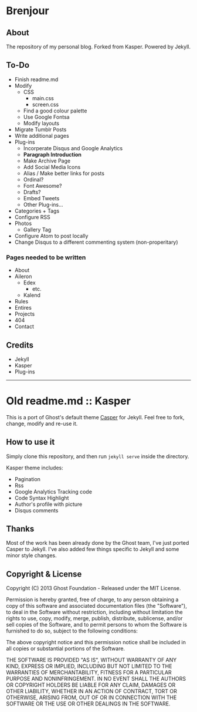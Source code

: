 
# Brenjour

## About

The repository of my personal blog. Forked from Kasper. Powered by Jekyll.

## To-Do

* Finish readme.md
* Modify
  * CSS
    * main.css
    * screen.css
  * Find a good colour palette
  * Use Google Fontsa
  * Modify layouts
* Migrate Tumblr Posts
* Write additional pages
* Plug-ins
  * Incorperate Disqus and Google Analytics
  * **Paragraph Introduction**
  * Make Archive Page
  * Add Social Media Icons
  * Alias / Make better links for posts
  * Ordinal?
  * Font Awesome?
  * Drafts?
  * Embed Tweets
  * Other Plug-ins...
* Categories + Tags
* Configure RSS
* Photos
  * Gallery Tag
* Configure Atom to post locally
* Change Disqus to a different commenting system (non-properitary) 

### Pages needed to be written

* About
* Aileron
  * Edex
    * etc.
  * Kalend
* Rules
* Entires
* Projects
* 404
* Contact

## Credits

* Jekyll
* Kasper
* Plug-ins

***

# Old readme.md :: Kasper

This is a port of Ghost's default theme [Casper](https://github.com/tryghost/casper) for Jekyll. 
Feel free to fork, change, modify and re-use it.

## How to use it

Simply clone this repository, and then run `jekyll serve` inside the directory.

Kasper theme includes:

* Pagination
* Rss
* Google Analytics Tracking code
* Code Syntax Highlight
* Author's profile with picture
* Disqus comments

## Thanks 
Most of the work has been already done by the Ghost team, I've just ported Casper to Jekyll. 
I've also added few things specific to Jekyll and some minor style changes.

## Copyright & License

Copyright (C) 2013 Ghost Foundation - Released under the MIT License.

Permission is hereby granted, free of charge, to any person obtaining a copy of this software and associated documentation files (the "Software"), to deal in the Software without restriction, including without limitation the rights to use, copy, modify, merge, publish, distribute, sublicense, and/or sell copies of the Software, and to permit persons to whom the Software is furnished to do so, subject to the following conditions:

The above copyright notice and this permission notice shall be included in all copies or substantial portions of the Software.

THE SOFTWARE IS PROVIDED "AS IS", WITHOUT WARRANTY OF ANY KIND, EXPRESS OR IMPLIED, INCLUDING BUT NOT LIMITED TO THE WARRANTIES OF MERCHANTABILITY, FITNESS FOR A PARTICULAR PURPOSE AND
NONINFRINGEMENT. IN NO EVENT SHALL THE AUTHORS OR COPYRIGHT HOLDERS BE LIABLE FOR ANY CLAIM, DAMAGES OR OTHER LIABILITY, WHETHER IN AN ACTION OF CONTRACT, TORT OR OTHERWISE, ARISING FROM, OUT OF OR IN CONNECTION WITH THE SOFTWARE OR THE USE OR OTHER DEALINGS IN THE SOFTWARE.
